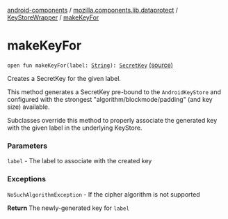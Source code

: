 [android-components](../../index.md) / [mozilla.components.lib.dataprotect](../index.md) / [KeyStoreWrapper](index.md) / [makeKeyFor](./make-key-for.md)

# makeKeyFor

`open fun makeKeyFor(label: `[`String`](https://kotlinlang.org/api/latest/jvm/stdlib/kotlin/-string/index.html)`): `[`SecretKey`](https://developer.android.com/reference/javax/crypto/SecretKey.html) [(source)](https://github.com/mozilla-mobile/android-components/blob/master/components/lib/dataprotect/src/main/java/mozilla/components/lib/dataprotect/Keystore.kt#L84)

Creates a SecretKey for the given label.

This method generates a SecretKey pre-bound to the `AndroidKeyStore` and configured
with the strongest "algorithm/blockmode/padding" (and key size) available.

Subclasses override this method to properly associate the generated key with
the given label in the underlying KeyStore.

### Parameters

`label` - The label to associate with the created key

### Exceptions

`NoSuchAlgorithmException` - If the cipher algorithm is not supported

**Return**
The newly-generated key for `label`

